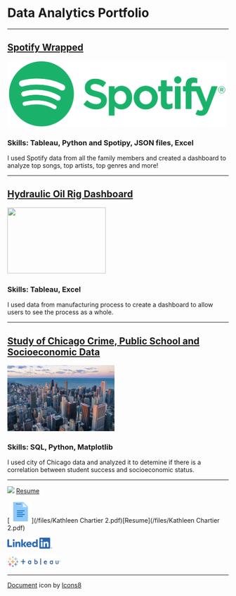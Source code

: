 # Data Analytics Portfolio

---


## [Spotify Wrapped](https://www.linkedin.com/pulse/chartier-family-wrapped-kathleen-chartier%3FtrackingId=5%252FPtS9YuWscybzpoKJDbRg%253D%253D/?trackingId=5%2FPtS9YuWscybzpoKJDbRg%3D%3D)
[<img src="images/Spotify_Logo_CMYK_Green.png?raw=true" width="500" height="150"/>](https://www.linkedin.com/pulse/chartier-family-wrapped-kathleen-chartier%3FtrackingId=5%252FPtS9YuWscybzpoKJDbRg%253D%253D/?trackingId=5%2FPtS9YuWscybzpoKJDbRg%3D%3D)

### Skills: Tableau, Python and Spotipy, JSON files, Excel
I used Spotify data from all the family members and created a dashboard to analyze top songs, top artists, top genres and more!

---

## [Hydraulic Oil Rig Dashboard](https://www.linkedin.com/pulse/hydraulic-oil-rig-dashboard-kathleen-chartier%3FtrackingId=W%252BEQU%252B5xtqKBjMsAFwkcEg%253D%253D/?trackingId=W%2BEQU%2B5xtqKBjMsAFwkcEg%3D%3D)
[<img src="images/beautiful-sunset-oil-field-with-pump-jack.jpg?raw=true" width="224" height="150"/>](https://www.linkedin.com/pulse/hydraulic-oil-rig-dashboard-kathleen-chartier%3FtrackingId=W%252BEQU%252B5xtqKBjMsAFwkcEg%253D%253D/?trackingId=W%2BEQU%2B5xtqKBjMsAFwkcEg%3D%3D)
### Skills: Tableau, Excel
I used data from manufacturing process to create a dashboard to allow users to see the process as a whole.

---
## [Study of Chicago Crime, Public School and Socioeconomic Data](https://www.linkedin.com/pulse/mysql-python-study-chicago-crime-public-school-data-kathleen-chartier%3FtrackingId=rMeYqneYkJQQD03LFbtitA%253D%253D/?trackingId=rMeYqneYkJQQD03LFbtitA%3D%3D)
[<img src="images/architecture-1869211_1280.jpg?raw=true" width="244" height="150"/>](https://www.linkedin.com/pulse/mysql-python-study-chicago-crime-public-school-data-kathleen-chartier%3FtrackingId=rMeYqneYkJQQD03LFbtitA%253D%253D/?trackingId=rMeYqneYkJQQD03LFbtitA%3D%3D)
### Skills: SQL, Python, Matplotlib
I used city of Chicago data and analyzed it to detemine if there is a correlation between student success and socioeconomic status.

---
[<img src="images/doc_icon.png?raw=true"/>](/files/KGW_02_07_2023.pdf) [Resume](/files/Cliffordres-August.pdf)    

[<img src="images/icons8-document-240.png?raw=true" width="50" height="50"/>](/files/Kathleen Chartier 2.pdf)[Resume](/files/Kathleen Chartier 2.pdf)

[<img src="images/LI-Logo.png?raw=true" width="102" height="25"/>](https://www.linkedin.com/in/kathleen-chartier-338546254)

[<img src="images/TableauLogo_RGB.png?raw=true" width="120" height="25"/>](https://public.tableau.com/app/profile/kathleen.chartier)

---
<a target="_blank" href="https://icons8.com/icon/12053/document">Document</a> icon by <a target="_blank" href="https://icons8.com">Icons8</a>
